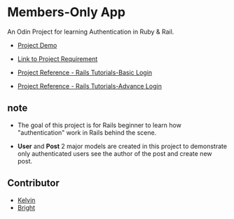 # Members-Only App

An Odin Project for learning Authentication in Ruby & Rail.

- [Project Demo](https://member-only-873.herokuapp.com)

- [Link to Project Requirement](https://www.theodinproject.com/courses/ruby-on-rails/lessons/authentication)

- [Project Reference - Rails Tutorials-Basic Login](https://www.railstutorial.org/book/basic_login)

- [Project Reference - Rails Tutorials-Advance Login](https://www.railstutorial.org/book/advanced_login)

## note

- The goal of this project is for Rails beginner to learn how "authentication" work in Rails behind the scene.

- **User** and **Post** 2 major models are created in this project to demonstrate only authenticated users see the author of the post and create new post.

## Contributor

- [Kelvin](https://github.com/kelvin8773)
- [Bright](https://github.com/macbright)
